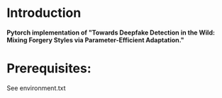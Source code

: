 # Introduction
**Pytorch implementation of "Towards Deepfake Detection in the Wild: Mixing Forgery Styles via Parameter-Efficient Adaptation."**

# Prerequisites:
See environment.txt
